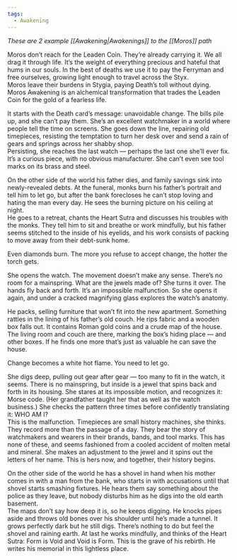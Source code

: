 ```yaml
---
tags:
  - Awakening
---
```

_These are 2 example [[Awakening|Awakenings]] to the [[Moros]] path_

Moros don’t reach for the Leaden Coin. They’re already carrying it. We all drag it through life. It’s the weight of everything precious and hateful that hums in our souls. In the best of deaths we use it to pay the Ferryman and free ourselves, growing light enough to travel across the Styx. \
Moros leave their burdens in Stygia, paying Death’s toll without dying. Moros Awakening is an alchemical transformation that trades the Leaden Coin for the gold of a fearless life.

It starts with the Death card’s message: unavoidable change. The bills pile up, and she can’t pay them. She’s an excellent watchmaker in a world where people tell the time on screens. She goes down the line, repairing old timepieces, resisting the temptation to turn her desk over and send a rain of gears and springs across her shabby shop. \
Persisting, she reaches the last watch — perhaps the last one she’ll ever fix. It’s a curious piece, with no obvious manufacturer. She can’t even see tool marks on its brass and steel.

On the other side of the world his father dies, and family savings sink into newly-revealed debts. At the funeral, monks burn his father’s portrait and tell him to let go, but after the bank forecloses he can’t stop loving and hating the man every day. He sees the burning picture on his ceiling at night. \
He goes to a retreat, chants the Heart Sutra and discusses his troubles with the monks. They tell him to sit and breathe or work mindfully, but his father seems stitched to the inside of his eyelids, and his work consists of packing to move away from their debt-sunk home.

Even diamonds burn. The more you refuse to accept change, the hotter the torch gets.

She opens the watch. The movement doesn’t make any sense. There’s no room for a mainspring. What are the jewels made of? She turns it over. The hands fly back and forth. It’s an impossible malfunction. So she opens it again, and under a cracked magnifying glass explores the watch’s anatomy.

He packs, selling furniture that won’t fit into the new apartment. Something rattles in the lining of his father’s old couch. He rips fabric and a wooden box falls out. It contains Roman gold coins and a crude map of the house. The living room and couch are there, marking the box’s hiding place — and other boxes. If he finds one more that’s just as valuable he can save the house.

Change becomes a white hot flame. You need to let go.

She digs deep, pulling out gear after gear — too many to fit in the watch, it seems. There is no mainspring, but inside is a jewel that spins back and forth in its housing. She stares at its impossible motion, and recognizes it: Morse code. (Her grandfather taught her that as well as the watch business.) She checks the pattern three times before confidently translating it: WHO AM I? \
This is the malfunction. Timepieces are small history machines, she thinks. They record more than the passage of a day. They bear the story of watchmakers and wearers in their brands, bands, and tool marks. This has none of these, and seems fashioned from a cooled accident of molten metal and mineral. She makes an adjustment to the jewel and it spins out the letters of her name. This is hers now, and together, their history begins.

On the other side of the world he has a shovel in hand when his mother comes in with a man from the bank, who starts in with accusations until that shovel starts smashing fixtures. He hears them say something about the police as they leave, but nobody disturbs him as he digs into the old earth basement. \
The maps don’t say how deep it is, so he keeps digging. He knocks pipes aside and throws old bones over his shoulder until he’s made a tunnel. It grows perfectly dark but he still digs. There’s nothing to do but feel the shovel and raining earth. At last he works mindfully, and thinks of the Heart Sutra: Form is Void and Void is Form. This is the grave of his rebirth. He writes his memorial in this lightless place.